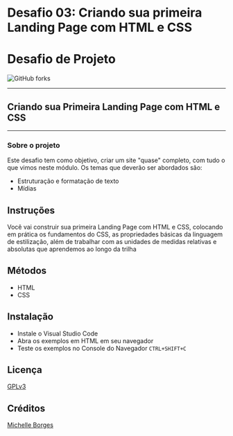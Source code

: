 # Desafio 03: Criando sua primeira Landing Page com HTML e CSS

# Desafio de Projeto

![GitHub forks](https://img.shields.io/github/forks/Mikallina/Dio_NTTData?style=social)

---

## Criando sua Primeira Landing Page com HTML e CSS

---

### Sobre o projeto

Este desafio tem como objetivo, criar um site "quase" completo, com tudo o que vimos neste módulo. Os temas que deverão ser abordados são:

- Estruturação e formatação de texto
- Mídias

## Instruções

Você vai construir sua primeira Landing Page com HTML e CSS, colocando em prática os fundamentos do CSS, as propriedades básicas da linguagem de estilização, além de trabalhar com as unidades de medidas relativas e absolutas que aprendemos ao longo da trilha

## Métodos

- HTML
- CSS

## Instalação

- Instale o Visual Studio Code
- Abra os exemplos em HTML em seu navegador
- Teste os exemplos no Console do Navegador `CTRL+SHIFT+C`

## Licença

[GPLv3](https://choosealicense.com/licenses/gpl-3.0/)

## Créditos

[Michelle Borges](https://github.com/Mikallina)
